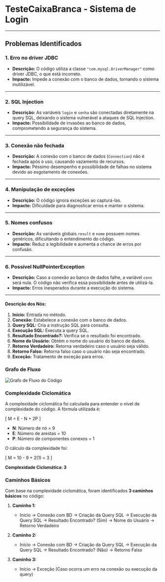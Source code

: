 # **TesteCaixaBranca - Sistema de Login**
---

## **Problemas Identificados**

### 1. **Erro no driver JDBC**
- **Descrição:** O código utiliza a classe `"com.mysql.DriverManager"` como driver JDBC, o que está incorreto.
- **Impacto:** Impede a conexão com o banco de dados, tornando o sistema inutilizável.

---

### 2. **SQL Injection**
- **Descrição:** As variáveis `login` e `senha` são conectadas diretamente na query SQL, deixando o sistema vulnerável a ataques de SQL Injection.
- **Impacto:** Possibilidade de invasões ao banco de dados, comprometendo a segurança do sistema.

---

### 3. **Conexão não fechada**
- **Descrição:** A conexão com o banco de dados (`Connection`) não é fechada após o uso, causando vazamento de recursos.
- **Impacto:** Péssimo desempenho e possibilidade de falhas no sistema devido ao esgotamento de conexões.

---

### 4. **Manipulação de exceções**
- **Descrição:** O código ignora exceções ao capturá-las.
- **Impacto:** Dificuldade para diagnosticar erros e manter o sistema.

---

### 5. **Nomes confusos**
- **Descrição:** As variáveis globais `result` e `nome` possuem nomes genéricos, dificultando o entendimento do código.
- **Impacto:** Reduz a legibilidade e aumenta a chance de erros por confusão.

---

### 6. **Possível NullPointerException**
- **Descrição:** Caso a conexão ao banco de dados falhe, a variável `conn` será nula. O código não verifica essa possibilidade antes de utilizá-la.
- **Impacto:** Erros inesperados durante a execução do sistema.

---

#### Descrição dos Nós:
1. **Início:** Entrada no método.
2. **Conexão:** Estabelece a conexão com o banco de dados.
3. **Query SQL:** Cria a instrução SQL para consulta.
4. **Execução SQL:** Executa a query SQL.
5. **Resultado Encontrado?:** Verifica se o resultado foi encontrado.
6. **Nome do Usuário:** Obtém o nome do usuário do banco de dados.
7. **Retorno Verdadeiro:** Retorna verdadeiro caso o usuário seja válido.
8. **Retorno Falso:** Retorna falso caso o usuário não seja encontrado.
9. **Exceção:** Tratamento de exceção para erros.

### Grafo de Fluxo
![Grafo de Fluxo do Código](./src/grafo_fluxo.png)

### Complexidade Ciclomática

A complexidade ciclomática foi calculada para entender o nível de complexidade do código. A fórmula utilizada é:

\[
M = E - N + 2P
\]

- **N**: Número de nó = 9  
- **E**: Número de arestas = 10  
- **P**: Número de componentes conexos = 1  

O cálculo da complexidade foi:

\[
M = 10 - 9 + 2(1) = 3
\]

**Complexidade Ciclomática: 3**

### Caminhos Básicos

Com base na complexidade ciclomática, foram identificados **3 caminhos básicos** no código:

1. **Caminho 1:**
   - Início → Conexão com BD → Criação da Query SQL → Execução da Query SQL → Resultado Encontrado? (Sim) → Nome do Usuário → Retorno Verdadeiro

2. **Caminho 2:**
   - Início → Conexão com BD → Criação da Query SQL → Execução da Query SQL → Resultado Encontrado? (Não) → Retorno Falso

3. **Caminho 3:**
   - Início → Exceção (Caso ocorra um erro na conexão ou execução da query)


